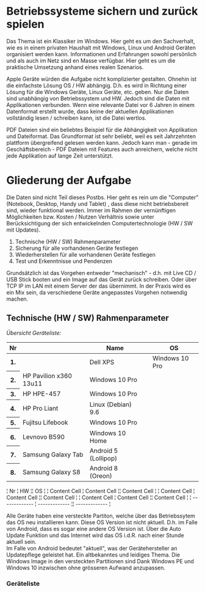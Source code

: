 # Betriebssysteme sichern und zurück spielen

Das Thema ist ein Klassiker im Windows. Hier geht es um den Sachverhalt, wie es in einem privaten Haushalt mit Windows, Linux und Android Geräten organisiert werden kann.  Informationen und Erfahrungen sowohl persönlich und als auch im Netz sind en Masse verfügbar. Hier geht es um die praktische Umsetzung anhand eines realen Szenarios.  

Apple Geräte würden die Aufgabe nicht komplizierter gestalten. Ohnehin ist die einfachste Lösung OS / HW abhängig. D.h. es wird in Richtung einer Lösung für die Windows Geräte, Linux Geräte, etc. geben. Nur die Daten sind unabhängig von Betriebssystem und HW. Jedoch sind die Daten mit Applikationen verbunden. Wenn eine relevante Datei vor 6 Jahren in einem Datenformat erstellt wurde, dass keine der aktuellen Applikationen vollständig lesen / schreiben kann, ist die Datei wertlos.  

PDF Dateien sind ein beliebtes Beispiel für die Abhängigkeit von Applikation und Dateiformat. Das Grundformat ist sehr beliebt, weil es seit Jahrzehnten plattform übergreifend gelesen werden kann. Jedoch kann man - gerade im Geschäftsbereich - PDF Dateien mit Features auch anreichern, welche nicht jede Applikation auf lange Zeit unterstützt.

# Gliederung der Aufgabe

Die Daten sind nicht Teil dieses Postbs. Hier geht es rein um die "Computer" (Notebook, Desktop, Handy und Tablet) , dass diese nicht betriebsbereit sind, wieder funktional werden. Immer im Rahmen der vernünftigen Möglichkeiten bzw. Kosten / Nutzen Verhältnis sowie unter Berücksichtigung der sich entwickelnden Computertechnologie (HW / SW mit Updates).  

1. Technische (HW / SW) Rahmenparameter
2. Sicherung für alle vorhandenen Geräte festlegen
3. Wiederherstellen für alle vorhandenen Geräte festlegen
4. Test und Erkenntnisse und Pendenzen  

Grundsätzlich ist das Vorgehen entweder "mechanisch" - d.h. mit Live CD / USB Stick booten und ein Image auf das Gerät zurück schreiben. Oder über TCP IP im LAN mit einem Server der das übernimmt. In der Praxis wird es ein Mix sein, da verschiedene Geräte angepasstes Vorgehen notwendig machen.

## Technische (HW / SW) Rahmenparameter

*Übersicht Geräteliste:*  
<table>
  <thead>
    <tr>
      <th>Nr</th>
      <th>  </th>
      <th>Name</th>
      <th>  </th>
      <th>OS</th>
    </tr>
  </thead>
  <tbody>
    <tr>
      <th>1. </th>
      <th>  </th>
      <td>Dell XPS</td>
      <th>  </th>
      <td>Windows 10 Pro</td>
    </tr>
    <tr>
      <th>2. </th>
      <td>HP Pavilion x360 13u11</td>
      <td>Windows 10 Pro</td>
    </tr>
    <tr>
      <th>3. </th>
      <td>HP HPE-457</td>
      <td>Windows 10 Pro</td>
    </tr>
      <tr>
      <th>4. </th>
      <td>HP Pro Liant</td>
      <td>Linux (Debian) 9.6</td>
    </tr>
      <tr>
      <th>5. </th>
      <td>Fujitsu Lifebook</td>
      <td>Windows 10 Pro</td>
    </tr>
    <tr>
      <th>6. </th>
      <td>Levnovo B590</td>
      <td>Windows 10 Home</td>
    </tr>
    <tr>
      <th>7. </th>
      <td>Samsung Galaxy Tab</td>
      <td>Android 5 (Lollipop)</td>
    </tr>
    <tr>
      <th>8. </th>
      <td>Samsung Galaxy S8</td>
      <td>Android 8 (Oreon)</td>
    </tr>
  </tbody>
</table>  

¦ Nr            ¦ HW            ¦¦ OS            ¦ 
¦ Content Cell  ¦ Content Cell  ¦¦ Content Cell  ¦
¦ Content Cell  ¦ Content Cell  ¦¦ Content Cell  ¦
¦ Content Cell  ¦ Content Cell  ¦¦ Content Cell  ¦
¦ ------------- ¦ ------------- ¦¦ ------------- ¦



Alle Geräte haben eine versteckte Partiton, welche über das Betriebssytem das OS neu installieren kann. Diese OS Version ist nicht aktuell. D.h. im Falle von Android, dass es sogar eine andere OS Version ist. Über die Auto Update Funktion und das Internet wird das OS i.d.R. nach einer Stunde aktuell sein.  
Im Falle von Android bedeutet "aktuell", was der Gerätehersteller an Updatepflege geleistet hat. Ein altbekanntes und leidiges Thema. Die Windows Image in den versteckten Partitionen sind Dank Windows PE und Windows 10 inzwischen ohne grösseren Aufwand anzupassen.

### Geräteliste
